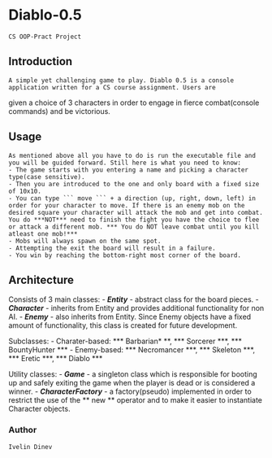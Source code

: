 # Diablo-0.5
    CS OOP-Pract Project

## Introduction

    A simple yet challenging game to play. Diablo 0.5 is a console application written for a CS course assignment. Users are
given a choice of 3 characters in order to engage in fierce combat(console commands) and be victorious.

## Usage

    As mentioned above all you have to do is run the executable file and you will be guided forward. Still here is what you need to know:
    - The game starts with you entering a name and picking a character type(case sensitive).
    - Then you are introduced to the one and only board with a fixed size of 10x10.
    - You can type ``` move ``` + a direction (up, right, down, left) in order for your character to move. If there is an enemy mob on the
    desired square your character will attack the mob and get into combat. You do ***NOT*** need to finish the fight you have the choice to flee
    or attack a different mob. *** You do NOT leave combat until you kill atleast one mob!***
    - Mobs will always spawn on the same spot. 
    - Attempting the exit the board will result in a failure.
    - You win by reaching the bottom-right most corner of the board.

## Architecture

Consists of 3 main classes:
    - ***Entity*** - abstract class for the board pieces.
    - ***Character*** - inherits from Entity and provides additional functionality for non AI.
    - ***Enemy*** - also inherits from Entity. Since Enemy objects have a fixed amount of functionality, this class is created for future development.

Subclasses:
    - Charater-based: *** Barbarian* **, *** Sorcerer ***, *** BountyHunter ***
    - Enemy-based: *** Necromancer ***, *** Skeleton ***, *** Eretic ***, *** Diablo ***

Utility classes:
    - ***Game*** - a singleton class which is responsible for booting up and safely exiting the game when the player is dead or is considered a winner.
    - ***CharacterFactory*** - a factory(pseudo) implemented in order to restrict the use of the ** new ** operator and to make it easier to instantiate
Character objects.


### Author
    Ivelin Dinev